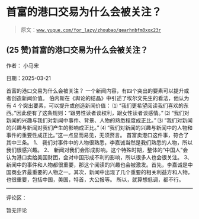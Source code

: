 # 首富的港口交易为什么会被关注？

> 原文：[`www.yuque.com/for_lazy/zhoubao/qearhnbfm0xox23r`](https://www.yuque.com/for_lazy/zhoubao/qearhnbfm0xox23r)

## (25 赞)首富的港口交易为什么会被关注？

作者： 小马宋

日期：2025-03-21

首富的港口交易为什么会被关注？ 一个新闻内容，有四个突出的要素可以提升或者创造新闻价值。 伯内斯在《舆论的结晶》中引述了埃尔文先生的看法，他认为有 4
个突出要素，可以提升或创造新闻价值： ⑴ “我们更希望阅读我们喜欢的东西。”因此便有了这条规则：“跟男性读者谈权利，跟女性读者谈感情。” ⑵
“我们对新闻的兴趣与我们对新闻中事件、背景、人物的熟悉程度成正比。” ⑶ “我们对新闻的兴趣与新闻对我们产生的影响成正比。” ⑷
“我们对新闻的兴趣与新闻中的人物和事件的重要性成正比。”这一点显而易见，无须赘言。 首富卖港口这件事，符合了其中三条。 1、
我们对事件中的人物很熟悉，李嘉诚当然是我们熟悉的人物，所以我们很感兴趣。 2、
新闻对我们会形成影响。这个特殊时期，整体的“中国人”会认为港口卖给美国财团，会对中国形成不利的影响，所以很多人也会很关注。 3、
新闻中的事件和人物都很重要，那这个阅读的兴趣也会被激发。首先，李嘉诚是中国商业界最重要的人物之一。其次，新闻中出现了几个重要的相关利益方和人物，也很重要，包括中国，美国，特首，大公报等。
所以，就算想低调，都不行。

* * *

评论区：

暂无评论